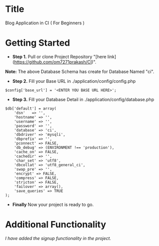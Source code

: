 # Title
Blog Application in CI ( For Beginners )

# Getting Started

* **Step 1.** Pull or clone Project Repository "[here link] (https://github.com/om7271prakash/CI)".

**Note:** The above Database Schema has create for Database Named "ci".

* **Step 2.** Fill your Base URL in ./application/config/config.php
```
$config['base_url'] = '<ENTER YOU BASE URL HERE>';
```
* **Step 3.** Fill your Database Detail in ./application/config/database.php
```
$db['default'] = array(
	'dsn'	=> '',
	'hostname' => '',
	'username' => '',
	'password' => '',
	'database' => 'ci',
	'dbdriver' => 'mysqli',
	'dbprefix' => '',
	'pconnect' => FALSE,
	'db_debug' => (ENVIRONMENT !== 'production'),
	'cache_on' => FALSE,
	'cachedir' => '',
	'char_set' => 'utf8',
	'dbcollat' => 'utf8_general_ci',
	'swap_pre' => '',
	'encrypt' => FALSE,
	'compress' => FALSE,
	'stricton' => FALSE,
	'failover' => array(),
	'save_queries' => TRUE
);
```
* **Finally** Now your project is ready to go.

# Additional Functionality
*I have added the signup functionality in the project.*
